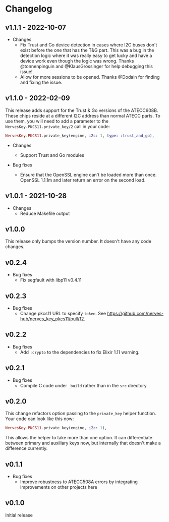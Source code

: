 # Changelog

## v1.1.1 - 2022-10-07

* Changes
  * Fix Trust and Go device detection in cases where I2C buses don't exist
    before the one that has the T&G part. This was a bug in the detection logic
    where it was really easy to get lucky and have a device work even though the
    logic was wrong. Thanks @tonnenpinguin and @KlausGrössinger for help
    debugging this issue!
  * Allow for more sessions to be opened. Thanks @Dodain for finding and fixing
    the issue.

## v1.1.0 - 2022-02-09

This release adds support for the Trust & Go versions of the ATECC608B. These
chips reside at a different I2C address than normal ATECC parts. To use them,
you will need to add a parameter to the `NervesKey.PKCS11.private_key/2` call in
your code:

```elixir
NervesKey.PKCS11.private_key(engine, i2c: 1, type: :trust_and_go),
```

* Changes
  * Support Trust and Go modules

* Bug fixes
  * Ensure that the OpenSSL engine can't be loaded more than once.  OpenSSL
    1.1.1m and later return an error on the second load.

## v1.0.1 - 2021-10-28

* Changes
  * Reduce Makefile output

## v1.0.0

This release only bumps the version number. It doesn't have any code changes.

## v0.2.4

* Bug fixes
  * Fix segfault with libp11 v0.4.11

## v0.2.3

* Bug fixes
  * Change pkcs11 URL to specify `token`. See
    https://github.com/nerves-hub/nerves_key_pkcs11/pull/12.

## v0.2.2

* Bug fixes
  * Add `:crypto` to the dependencies to fix Elixir 1.11 warning.

## v0.2.1

* Bug fixes
  * Compile C code under `_build` rather than in the `src` directory

## v0.2.0

This change refactors option passing to the `private_key` helper function. Your
code can look like this now:

```elixir
NervesKey.PKCS11.private_key(engine, i2c: 1),
```

This allows the helper to take more than one option. It can differentiate
between primary and auxiliary keys now, but internally that doesn't make a
difference currently.

## v0.1.1

* Bug fixes
  * Improve robustness to ATECC508A errors by integrating improvements on other
    projects here

## v0.1.0

Initial release
